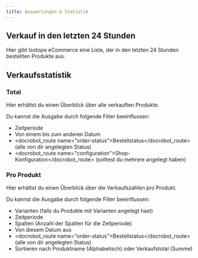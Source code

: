 ```yaml
---
title: Auswertungen & Statistik
---
```


## Verkauf in den letzten 24 Stunden

Hier gibt Isotope eCommerce eine Liste, der in den letzten 24 Stunden bestellten Produkte aus.

## Verkaufsstatistik

### Total

Hier erhältst du einen Überblick über alle verkauften Produkte.

Du kannst die Ausgabe durch folgende Filter beeinflussen:

- Zeitperiode
- Von einem bis zum anderen Datum
- <docrobot_route name="order-status">Bestellstatus</docrobot_route> (alle von dir angelegten Status)
- <docrobot_route name="configuration">Shop-Konfiguration</docrobot_route> (solltest du mehrere angelegt haben)

### Pro Produkt

Hier erhältst du einen Überblick über die Verkaufszahlen pro Produkt.

Du kannst die Ausgabe durch folgende Filter beeinflussen:

- Varianten (falls du Produkte mit Varianten angelegt hast)
- Zeitperiode
- Spalten (Anzahl der Spalten für die Zeitperiode)
- Von diesem Datum aus
- <docrobot_route name="order-status">Bestellstatus</docrobot_route> (alle von dir angelegten Status)
- Sortieren nach Produktname (Alphabetisch) oder Verkaufstotal (Summe)

